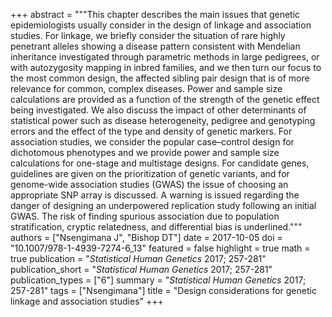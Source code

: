 +++
abstract = """This chapter describes the main issues that genetic epidemiologists usually consider in the design of linkage and association studies. For linkage, we briefly consider the situation of rare highly penetrant alleles showing a disease pattern consistent with Mendelian inheritance investigated through parametric methods in large pedigrees, or with autozygosity mapping in inbred families, and we then turn our focus to the most common design, the affected sibling pair design that is of more relevance for common, complex diseases. Power and sample size calculations are provided as a function of the strength of the genetic effect being investigated. We also discuss the impact of other determinants of statistical power such as disease heterogeneity, pedigree and genotyping errors and the effect of the type and density of genetic markers. For association studies, we consider the popular case–control design for dichotomous phenotypes and we provide power and sample size calculations for one-stage and multistage designs. For candidate genes, guidelines are given on the prioritization of genetic variants, and for genome-wide association studies (GWAS) the issue of choosing an appropriate SNP array is discussed. A warning is issued regarding the danger of designing an underpowered replication study following an initial GWAS. The risk of finding spurious association due to population stratification, cryptic relatedness, and differential bias is underlined."""
authors = ["Nsengimana J", "Bishop DT"]
date = 2017-10-05
doi = "10.1007/978-1-4939-7274-6_13"
featured = false
highlight = true
math = true
publication = "*Statistical Human Genetics* 2017; 257-281"
publication_short = "*Statistical Human Genetics* 2017; 257-281"
publication_types = ["6"]
summary = "*Statistical Human Genetics* 2017; 257-281"
tags = ["Nsengimana"]
title = "Design considerations for genetic linkage and association studies"
+++
